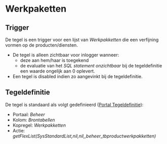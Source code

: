 # Werkpaketten

## Trigger

De tegel is een trigger voor een lijst van *Werkpakketten* die een verfijning vormen op de producten/diensten.

* De tegel is alleen zichtbaar voor inlogger wanneer:
  * deze aan hem/haar is toegekend
  * de evaluatie van het *SQL statement onzichtbaar* bij de tegeldefinitie een waarde ongelijk aan 0 oplevert.
* Een tegel is disabled indien zo aangevinkt bij de tegeldefinitie.

## Tegeldefinitie

De tegel is standaard als volgt gedefinieerd ([Portal Tegeldefinitie](/docs/instellen_inrichten/portaldefinitie/portal_tegel.md)):

* Portaal: *Beheer*
* Kolom: *Brontabellen*
* Kopregel: *Werkpakketten*
* Actie: *getFlexList(SysStandardList,nil,nil,,beheer_tbproductwerkpakketten)*

